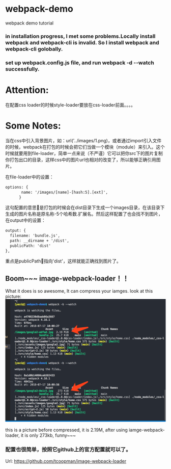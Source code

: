 # webpack-demo
webpack demo tutorial

### in installation progress, I met some problems.Locally install webpack and webpack-cli is invalid. So I install webpack and webpack-cli golobally.
### set up webpack.config.js file, and run webpack -d --watch successfully.


# Attention:
  在配置css loader的时候style-loader要放在css-loader前面。。。。

# Some Notes:
  当在css中引入背景图片，如：url('../images/1.png)，或者通过import引入文件的时候，webpack在打包的时候会把它们当做一个模块（module）来引入。这个时候就要用到file-loader，简单一点来说（不严谨）它可以把你src下的图片复制你打包出口的目录，这样css中的图片url也相对的改变了，所以能够正确引用图片。

  在file-loader中的设置：
  ```
  options: {
         name: '/images/[name]-[hash:5].[ext]',
        }
  ```
  这句配置的意思是打包的时候会在dist目录下生成一个images目录，在该目录下生成的图片名称是原名称-5个哈希数.扩展名。然后这样配置了也会找不到图片，
  在output中的设置：
  ```
  output: {
    filename: 'bundle.js',
    path: __dirname + '/dist',
    publicPath: 'dist'
  },
  ```
  重点是publicPath指向'dist'，这样就能正确找到图片了。

  ## Boom~~~ image-webpack-loader！！
What it does is so awesome, It can compress your iamges.
look at this picture:
<img src="./WX@2x.png">  

this is a picture before compressed, it is 2.19M, after using iamge-webpack-loader, it is only 273kb, funny~~~

### 配置也很简单，按照它github上的官方配置就可以了。
Url: https://github.com/tcoopman/image-webpack-loader


